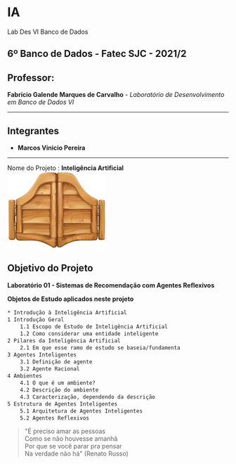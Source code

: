 # IA
 Lab Des VI Banco de Dados

## 6º Banco de Dados - Fatec SJC - 2021/2

## Professor:  

**Fabrício Galende Marques de Carvalho** - *Laboratório de Desenvolvimento em Banco de Dados VI*   

---------------------------------------------------------------
## Integrantes
* **Marcos Vinicio Pereira**

---------------------------------------------------------------
Nome do Projeto : **Inteligência Artificial**     
![IA](https://github.com/MarcosVP-Fatec/Saloon/blob/master/src/main/resources/images/saloon_porta_64k.png?raw=true)  

## Objetivo do Projeto  

**Laboratório 01 - Sistemas de Recomendação com Agentes Reflexivos**

  **Objetos de Estudo aplicados neste projeto**

    * Introdução à Inteligência Artificial
    1 Introdução Geral
        1.1	Escopo de Estudo de Inteligência Artificial
        1.2	Como considerar uma entidade inteligente
    2 Pilares da Inteligência Artificial
        2.1	Em que esse ramo de estudo se baseia/fundamenta
    3 Agentes Inteligentes
        3.1 Definição de agente
        3.2 Agente Racional
    4 Ambientes
        4.1 O que é um ambiente?
        4.2 Descrição do ambiente
        4.3 Caracterização, dependendo da descrição
    5 Estrutura de Agentes Inteligentes
        5.1 Arquitetura de Agentes Inteligentes
        5.2 Agentes Reflexivos


> "É preciso amar as pessoas  
> Como se não houvesse amanhã  
> Por que se você parar pra pensar  
> Na verdade não há"  (Renato Russo)


